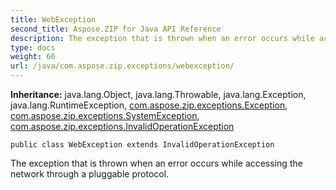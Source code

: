 ```yaml
---
title: WebException
second_title: Aspose.ZIP for Java API Reference
description: The exception that is thrown when an error occurs while accessing the network through a pluggable protocol.
type: docs
weight: 66
url: /java/com.aspose.zip.exceptions/webexception/
---
```


**Inheritance:**
java.lang.Object, java.lang.Throwable, java.lang.Exception, java.lang.RuntimeException, [com.aspose.zip.exceptions.Exception](../../com.aspose.zip.exceptions/exception), [com.aspose.zip.exceptions.SystemException](../../com.aspose.zip.exceptions/systemexception), [com.aspose.zip.exceptions.InvalidOperationException](../../com.aspose.zip.exceptions/invalidoperationexception)
```
public class WebException extends InvalidOperationException
```

The exception that is thrown when an error occurs while accessing the network through a pluggable protocol.
